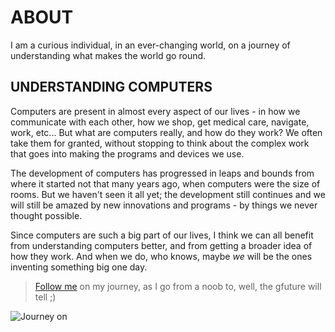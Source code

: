 # ABOUT 

I am a curious individual, in an ever-changing world, on a journey of understanding what makes the world go round.

## UNDERSTANDING COMPUTERS

Computers are present in almost every aspect of our lives - in how we communicate with each other, how we shop, get medical care, navigate, work, etc...  But what are computers really, and how do they work? We often take them for granted, without stopping to think about the complex work that goes into making the programs and devices we use. 

The development of computers has progressed in leaps and bounds from where it started not that many years ago, when computers were the size of rooms. But we haven't seen it all yet; the development still continues and we will still be amazed by new innovations and programs - by things we never thought possible. 

Since computers are such a big part of our lives, I think we can all benefit from understanding computers better, and from getting a broader idea of how they work. And when we do, who knows, maybe _we_ will be the ones inventing something big one day.  

>[Follow me](diary-038.md) on my journey, as I go from a noob to, well, the gfuture will tell ;) 

![Journey on][Journey] 







[Journey]: https://images.pexels.com/photos/209692/pexels-photo-209692.jpeg?auto=compress&cs=tinysrgb&dpr=3&h=750&w=1260
